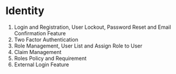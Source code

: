 # Identity

1. Login and Registration, User Lockout, Password Reset and Email Confirmation Feature
2. Two Factor Authentication
3. Role Management, User List and Assign Role to User
4. Claim Management
5. Roles Policy and Requirement
6. External Login Feature
